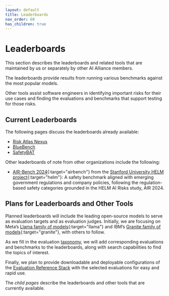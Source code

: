 ```yaml
---
layout: default
title: Leaderboards
nav_order: 60
has_children: true
---
```


# Leaderboards

This section describes the leaderboards and related tools that are maintained by us or separately by other AI Alliance members.

The leaderboards provide results from running various benchmarks against the most popular models. 

Other tools assist software engineers in identifying important risks for their use cases and finding the evaluations and benchmarks that support testing for those risks.

## Current Leaderboards

The following pages discuss the leaderboards already available:

* [Risk Atlas Nexus]({{site.baseurl}}/leaderboards/risk-atlas-nexus)
* [BlueBench]({{site.baseurl}}/leaderboards/bluebench)
* [SafetyBAT]({{site.baseurl}}/leaderboards/safetybat)

Other leaderboards of note from other organizations include the following:

* [AIR-Bench 2024](https://crfm.stanford.edu/helm/air-bench/latest/){:target="airbench"} from the [Stanford University HELM project](https://crfm.stanford.edu/helm/){:target="helm"}: A safety benchmark aligned with emerging government regulations and company policies, following the regulation-based safety categories grounded in the HELM AI Risks study, AIR 2024.

## Plans for Leaderboards and Other Tools

Planned leaderboards will include the leading open-source models to serve as evaluation targets and as evaluation judges. Initially, we are focusing on Meta’s [Llama family of models](https://www.llama.com){:target="llama"} and IBM’s [Granite family of models](https://www.ibm.com/granite){:target="granite"}, with others to follow.  

As we fill in the evaluation [taxonomy]({{site.baseurl}}/taxonomy/taxonomy), we will add corresponding evaluations and benchmarks to the leaderboards, along with search capabilities to find the topics of interest.

Finally, we plan to provide downloadable and deployable configurations of the [Evaluation Reference Stack]({{site.baseurl}}/ref-stack/ref-stack) with the selected evaluations for easy and rapid use.

The _child pages_ describe the leaderboards and other tools that are currently available.
